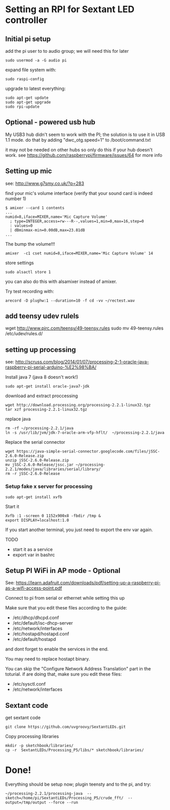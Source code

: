 # Setting an RPI for Sextant LED controller

## Initial pi setup

add the pi user to to audio group; we will need this for later

    sudo usermod -a -G audio pi


expand file system with:

    sudo raspi-config

upgrade to latest everything:

    sudo apt-get update
    sudo apt-get upgrade
    sudo rpi-update
## Optional - powered usb hub
My USB3 hub didn't seem to work with the PI; the solution is to use it in USB 1.1 mode.
do that by adding "dwc_otg.speed=1" to /boot/command.txt

it may not be needed on other hubs so only do this if your hub doesn't work.
see https://github.com/raspberrypi/firmware/issues/64 for more info
## Setting up mic
see: http://www.g7smy.co.uk/?p=283

find your mic's volume interface (verify that your sound card is indeed number 1)

    $ amixer --card 1 contents
    ...
    numid=8,iface=MIXER,name='Mic Capture Volume'
      ; type=INTEGER,access=rw---R--,values=1,min=0,max=16,step=0
      : values=0
      | dBminmax-min=0.00dB,max=23.81dB
    ...

The bump the volume!!!

    amixer  -c1 cset numid=8,iface=MIXER,name='Mic Capture Volume' 14

store settings

    sudo alsactl store 1

you can also do this with alsamixer instead of amixer.

Try test recording with:

    arecord -D plughw:1 --duration=10 -f cd -vv ~/rectest.wav

## add teensy udev rulels
wget http://www.pjrc.com/teensy/49-teensy.rules
sudo mv 49-teensy.rules /etc/udev/rules.d/

## setting up processing
see: http://scruss.com/blog/2014/01/07/processing-2-1-oracle-java-raspberry-pi-serial-arduino-%E2%98%BA/

Install java 7 (java 8 doesn't work!)

    sudo apt-get install oracle-java7-jdk

download and extract proccessing

    wget http://download.processing.org/processing-2.2.1-linux32.tgz
    tar xzf processing-2.2.1-linux32.tgz

replace java

    rm -rf ~/processing-2.2.1/java
    ln -s /usr/lib/jvm/jdk-7-oracle-arm-vfp-hflt/  ~/processing-2.2.1/java
Replace the serial connector

    wget https://java-simple-serial-connector.googlecode.com/files/jSSC-2.6.0-Release.zip
    unzip jSSC-2.6.0-Release.zip
    mv jSSC-2.6.0-Release/jssc.jar ~/processing-2.2.1/modes/java/libraries/serial/library/
    rm -r jSSC-2.6.0-Release

### Setup fake x server for processing

    sudo apt-get install xvfb

Start it

    Xvfb :1 -screen 0 1152x900x8 -fbdir /tmp &
    export DISPLAY=localhost:1.0

If you start another terminal, you just need to export the env var again.

TODO
 - start it as a service
 - export var in bashrc

## Setup PI WiFi in AP mode - Optional
See: https://learn.adafruit.com/downloads/pdf/setting-up-a-raspberry-pi-as-a-wifi-access-point.pdf

Connect to pi from serial or ethernet while setting this up

Make sure that you edit these files according to the guide:
- /etc/dhcp/dhcpd.conf
- /etc/default/isc-dhcp-server
- /etc/network/interfaces
- /etc/hostapd/hostapd.conf
- /etc/default/hostapd

and dont forget to enable the services in the end.

You may need to replace hostapt binary.

You can skip the "Configure Network Address Translation" part in the toturial.
if are doing that, make sure you edit these files:
- /etc/sysctl.conf
- /etc/network/interfaces

## Sextant code

get sextant code

    git clone https://github.com/uvgroovy/SextantLEDs.git

Copy processing libraries

    mkdir -p sketchbook/libraries/
    cp -r  SextantLEDs/Processing_P5/libs/* sketchbook/libraries/

# Done!
Everything should be setup now; plugin teensty and to the pi, and try:

    ~/processing-2.2.1/processing-java  --sketch=/home/pi/SextantLEDs/Processing_P5/crude_fft/  --output=/tmp/output --force --run
